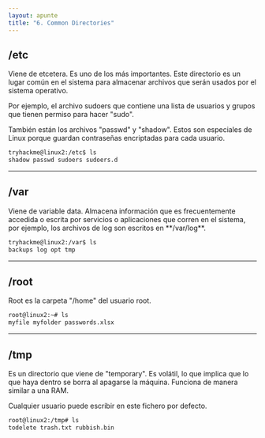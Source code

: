 ```yaml
---
layout: apunte
title: "6. Common Directories"
---
```


<h2>/etc</h2>
Viene de etcetera. Es uno de los más importantes. Este directorio es un lugar común en el sistema para almacenar archivos que serán usados por el sistema operativo.

Por ejemplo, el archivo sudoers que contiene una lista de usuarios y grupos que tienen permiso para hacer "sudo".

También están los archivos "passwd" y "shadow". Estos son especiales de Linux porque guardan contraseñas encriptadas para cada usuario.

```bash
tryhackme@linux2:/etc$ ls
shadow passwd sudoers sudoers.d
```

-----------------
<h2>/var</h2>
Viene de variable data. Almacena información que es frecuentemente accedida o escrita por servicios o aplicaciones que corren en el sistema, por ejemplo, los archivos de log son escritos en **/var/log**.

```bash
tryhackme@linux2:/var$ ls
backups log opt tmp
```

-----------------------
<h2>/root</h2>
Root es la carpeta "/home" del usuario root.

```bash
root@linux2:~# ls
myfile myfolder passwords.xlsx
```

---------------------
<h2>/tmp</h2>
Es un directorio que viene de "temporary". Es volátil, lo que implica que lo que haya dentro se borra al apagarse la máquina. Funciona de manera similar a una RAM.

Cualquier usuario puede escribir en este fichero por defecto.

```bash
root@linux2:/tmp# ls
todelete trash.txt rubbish.bin
```
